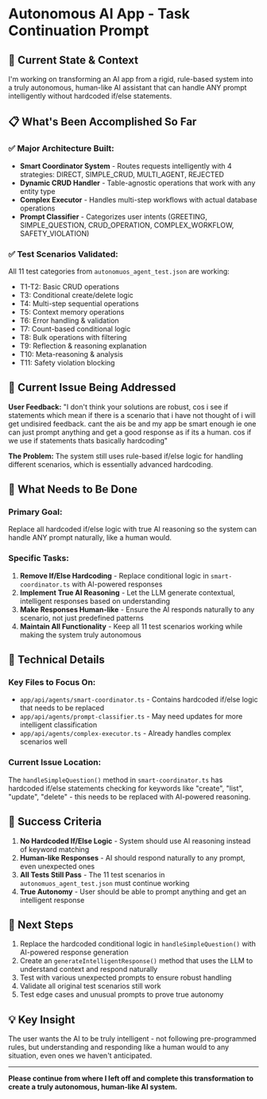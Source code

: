 # Autonomous AI App - Task Continuation Prompt

## 🎯 **Current State & Context**

I'm working on transforming an AI app from a rigid, rule-based system into a truly autonomous, human-like AI assistant that can handle ANY prompt intelligently without hardcoded if/else statements.

## 📋 **What's Been Accomplished So Far**

### ✅ **Major Architecture Built:**
- **Smart Coordinator System** - Routes requests intelligently with 4 strategies: DIRECT, SIMPLE_CRUD, MULTI_AGENT, REJECTED
- **Dynamic CRUD Handler** - Table-agnostic operations that work with any entity type
- **Complex Executor** - Handles multi-step workflows with actual database operations
- **Prompt Classifier** - Categorizes user intents (GREETING, SIMPLE_QUESTION, CRUD_OPERATION, COMPLEX_WORKFLOW, SAFETY_VIOLATION)

### ✅ **Test Scenarios Validated:**
All 11 test categories from `autonomuos_agent_test.json` are working:
- T1-T2: Basic CRUD operations
- T3: Conditional create/delete logic  
- T4: Multi-step sequential operations
- T5: Context memory operations
- T6: Error handling & validation
- T7: Count-based conditional logic
- T8: Bulk operations with filtering
- T9: Reflection & reasoning explanation
- T10: Meta-reasoning & analysis
- T11: Safety violation blocking

## 🚨 **Current Issue Being Addressed**

**User Feedback:** "I don't think your solutions are robust, cos i see if statements which mean if there is a scenario that i have not thought of i will get undisired feedback. cant the ais be and my app be smart enough ie one can just prompt anything and get a good response as if its a human. cos if we use if statements thats basically hardcoding"

**The Problem:** The system still uses rule-based if/else logic for handling different scenarios, which is essentially advanced hardcoding.

## 🎯 **What Needs to Be Done**

### **Primary Goal:**
Replace all hardcoded if/else logic with true AI reasoning so the system can handle ANY prompt naturally, like a human would.

### **Specific Tasks:**
1. **Remove If/Else Hardcoding** - Replace conditional logic in `smart-coordinator.ts` with AI-powered responses
2. **Implement True AI Reasoning** - Let the LLM generate contextual, intelligent responses based on understanding
3. **Make Responses Human-like** - Ensure the AI responds naturally to any scenario, not just predefined patterns
4. **Maintain All Functionality** - Keep all 11 test scenarios working while making the system truly autonomous

## 🔧 **Technical Details**

### **Key Files to Focus On:**
- `app/api/agents/smart-coordinator.ts` - Contains hardcoded if/else logic that needs to be replaced
- `app/api/agents/prompt-classifier.ts` - May need updates for more intelligent classification
- `app/api/agents/complex-executor.ts` - Already handles complex scenarios well

### **Current Issue Location:**
The `handleSimpleQuestion()` method in `smart-coordinator.ts` has hardcoded if/else statements checking for keywords like "create", "list", "update", "delete" - this needs to be replaced with AI-powered reasoning.

## 🚀 **Success Criteria**

1. **No Hardcoded If/Else Logic** - System should use AI reasoning instead of keyword matching
2. **Human-like Responses** - AI should respond naturally to any prompt, even unexpected ones
3. **All Tests Still Pass** - The 11 test scenarios in `autonomuos_agent_test.json` must continue working
4. **True Autonomy** - User should be able to prompt anything and get an intelligent response

## 📝 **Next Steps**

1. Replace the hardcoded conditional logic in `handleSimpleQuestion()` with AI-powered response generation
2. Create an `generateIntelligentResponse()` method that uses the LLM to understand context and respond naturally
3. Test with various unexpected prompts to ensure robust handling
4. Validate all original test scenarios still work
5. Test edge cases and unusual prompts to prove true autonomy

## 💡 **Key Insight**
The user wants the AI to be truly intelligent - not following pre-programmed rules, but understanding and responding like a human would to any situation, even ones we haven't anticipated.

---

**Please continue from where I left off and complete this transformation to create a truly autonomous, human-like AI system.**
